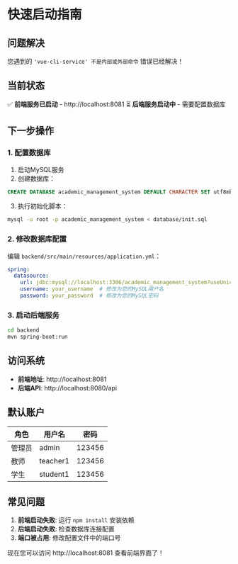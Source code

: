 # 快速启动指南

## 问题解决

您遇到的 `'vue-cli-service' 不是内部或外部命令` 错误已经解决！

## 当前状态

✅ **前端服务已启动** - http://localhost:8081
⏳ **后端服务启动中** - 需要配置数据库

## 下一步操作

### 1. 配置数据库
1. 启动MySQL服务
2. 创建数据库：
```sql
CREATE DATABASE academic_management_system DEFAULT CHARACTER SET utf8mb4 COLLATE utf8mb4_unicode_ci;
```
3. 执行初始化脚本：
```bash
mysql -u root -p academic_management_system < database/init.sql
```

### 2. 修改数据库配置
编辑 `backend/src/main/resources/application.yml`：
```yaml
spring:
  datasource:
    url: jdbc:mysql://localhost:3306/academic_management_system?useUnicode=true&characterEncoding=utf8&zeroDateTimeBehavior=convertToNull&useSSL=true&serverTimezone=GMT%2B8
    username: your_username  # 修改为您的MySQL用户名
    password: your_password  # 修改为您的MySQL密码
```

### 3. 启动后端服务
```bash
cd backend
mvn spring-boot:run
```

## 访问系统

- **前端地址**: http://localhost:8081
- **后端API**: http://localhost:8080/api

## 默认账户

| 角色 | 用户名 | 密码 |
|------|--------|------|
| 管理员 | admin | 123456 |
| 教师 | teacher1 | 123456 |
| 学生 | student1 | 123456 |

## 常见问题

1. **前端启动失败**: 运行 `npm install` 安装依赖
2. **后端启动失败**: 检查数据库连接配置
3. **端口被占用**: 修改配置文件中的端口号

现在您可以访问 http://localhost:8081 查看前端界面了！
